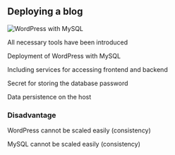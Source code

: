 ## Deploying a blog

![WordPress with MySQL](120_kubernetes/13_wordpress/example.drawio.svg) <!-- .element: style="float: right; width: 8em;" -->

All necessary tools have been introduced

Deployment of WordPress with MySQL

Including services for accessing frontend and backend

Secret for storing the database password

Data persistence on the host

### Disadvantage

<i class="fas fa-minus" style="width: 1em;"></i> WordPress cannot be scaled easily (consistency)

<i class="fas fa-minus" style="width: 1em;"></i> MySQL cannot be scaled easily (consistency)
